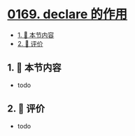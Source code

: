 # [0169. declare 的作用](https://github.com/tnotesjs/TNotes.typescript/tree/main/notes/0169.%20declare%20%E7%9A%84%E4%BD%9C%E7%94%A8)

<!-- region:toc -->

- [1. 🎯 本节内容](#1--本节内容)
- [2. 🫧 评价](#2--评价)

<!-- endregion:toc -->

## 1. 🎯 本节内容

- todo

## 2. 🫧 评价

- todo

